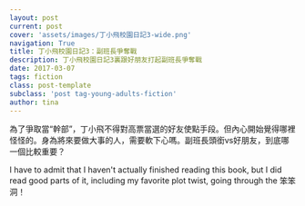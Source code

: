 ```yaml
---
layout: post
current: post
cover: 'assets/images/丁小飛校園日記3-wide.png'
navigation: True
title: 丁小飛校園日記3：副班長爭奪戰
description: 丁小飛校園日記3裏跟好朋友打起副班長爭奪戰
date: 2017-03-07
tags: fiction
class: post-template
subclass: 'post tag-young-adults-fiction'
author: tina
---
```


為了爭取當“幹部”，丁小飛不得對高票當選的好友使點手段。但內心開始覺得哪裡怪怪的。身為將來要做大事的人，需要軟下心嗎。副班長頭銜vs好朋友，到底哪一個比較重要？

I have to admit that I haven't actually finished reading this book, but I did read good parts of it, including my favorite plot twist, going through the 笨笨洞！

<!--more-->


